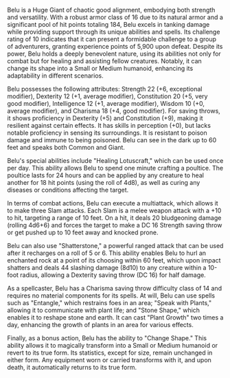 Belu is a Huge Giant of chaotic good alignment, embodying both strength and versatility. With a robust armor class of 16 due to its natural armor and a significant pool of hit points totaling 184, Belu excels in tanking damage while providing support through its unique abilities and spells. Its challenge rating of 10 indicates that it can present a formidable challenge to a group of adventurers, granting experience points of 5,900 upon defeat. Despite its power, Belu holds a deeply benevolent nature, using its abilities not only for combat but for healing and assisting fellow creatures. Notably, it can change its shape into a Small or Medium humanoid, enhancing its adaptability in different scenarios.

Belu possesses the following attributes: Strength 22 (+6, exceptional modifier), Dexterity 12 (+1, average modifier), Constitution 20 (+5, very good modifier), Intelligence 12 (+1, average modifier), Wisdom 10 (+0, average modifier), and Charisma 18 (+4, good modifier). For saving throws, it shows proficiency in Dexterity (+5) and Constitution (+9), making it resilient against certain effects. It has skills in perception (+0), but lacks notable proficiency in sensing its surroundings. It is resistant to poison damage and immune to being poisoned. Belu can see in the dark up to 60 feet and speaks both Common and Giant.

Belu's special abilities include "Healing Lotuscraft," which can be used once per day. This ability allows Belu to spend one minute crafting a poultice. The poultice lasts for 24 hours and can be applied by any creature to heal another for 18 hit points (using the roll of 4d8), as well as curing any diseases or conditions affecting the target.

In terms of combat actions, Belu can execute a multiattack, which allows it to make three Slam attacks. Each Slam is a melee weapon attack with a +10 to hit, targeting a range of 10 feet. On a hit, it deals 20 bludgeoning damage (rolling 4d6+6) and forces the target to make a DC 16 Strength saving throw or get pushed up to 10 feet away and knocked prone.

Belu can also use "Shatterstone," a powerful ranged attack that can be used after it recharges on a roll of 5 or 6. This ability enables Belu to hurl an enchanted rock at a point of its choosing within 60 feet, which upon impact shatters and deals 44 slashing damage (8d10) to any creature within a 10-foot radius, allowing a Dexterity saving throw (DC 16) for half damage.

As a spellcaster, Belu has a Charisma saving throw difficulty class of 14 and requires no material components for its spells. At will, Belu can use spells such as "Entangle," which restrains foes in an area; "Speak with Plants," allowing it to communicate with plant life; and "Stone Shape," which enables it to reshape stone and earth. It can cast "Plant Growth" two times a day, enhancing the growth of plants in an area for various effects.

Finally, as a bonus action, Belu has the ability to "Change Shape." This ability allows it to magically transform into a Small or Medium humanoid or revert to its true form. Its statistics, except for size, remain unchanged in either form. Any equipment worn or carried transforms with it, and upon death, it automatically returns to its true form.